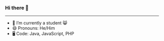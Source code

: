 ### Hi there 👋

-----------------

- 🌱 I’m currently a student 😸
- 😄 Pronouns: He/Him
- 🖥️ Code: Java, JavaScript, PHP

<!--
**ArmandoHdzBta/ArmandoHdzBta** is a ✨ _special_ ✨ repository because its `README.md` (this file) appears on your GitHub profile.

Here are some ideas to get you started:

- 🔭 I’m currently working on ...
- 🌱 I’m currently learning ...
- 👯 I’m looking to collaborate on ...
- 🤔 I’m looking for help with ...
- 💬 Ask me about ...
- 📫 How to reach me: ...
- 😄 Pronouns: ...
- ⚡ Fun fact: ...
-->
